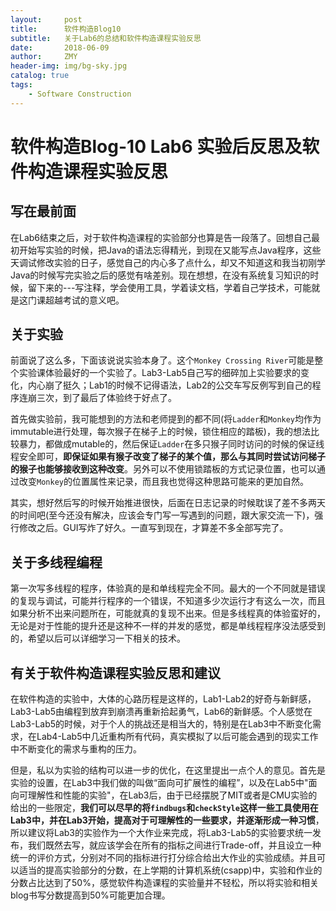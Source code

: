 ```yaml
---
layout:     post
title:      软件构造Blog10
subtitle:   关于Lab6的总结和软件构造课程实验反思
date:       2018-06-09
author:     ZMY
header-img: img/bg-sky.jpg
catalog: true
tags:
    - Software Construction
---
```


# 软件构造Blog-10 Lab6 实验后反思及软件构造课程实验反思

## 写在最前面
在Lab6结束之后，对于软件构造课程的实验部分也算是告一段落了。回想自己最初开始写实验的时候，把Java的语法忘得精光，到现在又能写点Java程序，这些天调试修改实验的日子，感觉自己的内心多了点什么，却又不知道这和我当初刚学Java的时候写完实验之后的感觉有啥差别。现在想想，在没有系统复习知识的时候，留下来的---写注释，学会使用工具，学着读文档，学着自己学技术，可能就是这门课超越考试的意义吧。

## 关于实验
前面说了这么多，下面该说说实验本身了。这个`Monkey Crossing River`可能是整个实验课体验最好的一个实验了。Lab3-Lab5自己写的细碎加上实验要求的变化，内心崩了挺久；Lab1的时候不记得语法，Lab2的公交车写反例写到自己的程序连崩三次，到了最后了体验终于好点了。

首先做实验前，我可能想到的方法和老师提到的都不同(将`Ladder`和`Monkey`均作为immutable进行处理，每次猴子在梯子上的时候，锁住相应的踏板)，我的想法比较暴力，都做成mutable的，然后保证`Ladder`在多只猴子同时访问的时候的保证线程安全即可，**即保证如果有猴子改变了梯子的某个值，那么与其同时尝试访问梯子的猴子也能够接收到这种改变**。另外可以不使用锁踏板的方式记录位置，也可以通过改变`Monkey`的位置属性来记录，而且我也觉得这种思路可能来的更加自然。

其实，想好然后写的时候开始推进很快，后面在日志记录的时候耽误了差不多两天的时间吧(至今还没有解决，应该会专门写一写遇到的问题，跟大家交流一下)，强行修改之后。GUI写炸了好久。一直写到现在，才算差不多全部写完了。

## 关于多线程编程
第一次写多线程的程序，体验真的是和单线程完全不同。最大的一个不同就是错误的复现与调试，可能并行程序的一个错误，不知道多少次运行才有这么一次，而且如果分析不出来问题所在，可能就真的复现不出来。但是多线程真的体验蛮好的，无论是对于性能的提升还是这种不一样的并发的感觉，都是单线程程序没法感受到的，希望以后可以详细学习一下相关的技术。

## 有关于软件构造课程实验反思和建议
在软件构造的实验中，大体的心路历程是这样的，Lab1-Lab2的好奇与新鲜感，Lab3-Lab5由编程到放弃到崩溃再重新拾起勇气，Lab6的新鲜感。个人感觉在Lab3-Lab5的时候，对于个人的挑战还是相当大的，特别是在Lab3中不断变化需求，在Lab4-Lab5中几近重构所有代码，真实模拟了以后可能会遇到的现实工作中不断变化的需求与重构的压力。

但是，私以为实验的结构可以进一步的优化，在这里提出一点个人的意见。首先是实验的设置，在Lab3中我们做的叫做“面向可扩展性的编程”，以及在Lab5中"面向可理解性和性能的实验"，在Lab3后，由于已经摆脱了MIT或者是CMU实验的给出的一些限定，**我们可以尽早的将`findbugs`和`checkStyle`这样一些工具使用在Lab3中，并在Lab3开始，提高对于可理解性的一些要求，并逐渐形成一种习惯**，所以建议将Lab3的实验作为一个大作业来完成，将Lab3-Lab5的实验要求统一发布，我们既然去写，就应该学会在所有的指标之间进行Trade-off，并且设立一种统一的评价方式，分别对不同的指标进行打分综合给出大作业的实验成绩。并且可以适当的提高实验部分的分数，在上学期的计算机系统(csapp)中，实验和作业的分数占比达到了50%，感觉软件构造课程的实验量并不轻松，所以将实验和相关blog书写分数提高到50%可能更加合理。

